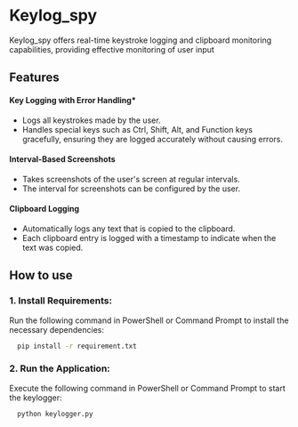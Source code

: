 # Keylog_spy
Keylog_spy offers real-time keystroke logging and clipboard monitoring capabilities, providing effective monitoring of user input


## Features

#### Key Logging with Error Handling*

- Logs all keystrokes made by the user.
- Handles special keys such as Ctrl, Shift, Alt, and Function keys gracefully, ensuring they are logged accurately without causing errors.

#### Interval-Based Screenshots

- Takes screenshots of the user's screen at regular intervals.
- The interval for screenshots can be configured by the user.

#### Clipboard Logging

- Automatically logs any text that is copied to the clipboard.
- Each clipboard entry is logged with a timestamp to indicate when the text was copied.



## How to use

###  1. Install Requirements:
Run the following command in PowerShell or Command Prompt to install the necessary dependencies:
```bash
  pip install -r requirement.txt
``` 

###  2. Run the Application:
    
Execute the following command in PowerShell or Command Prompt to start the keylogger:
```bash
  python keylogger.py
```
